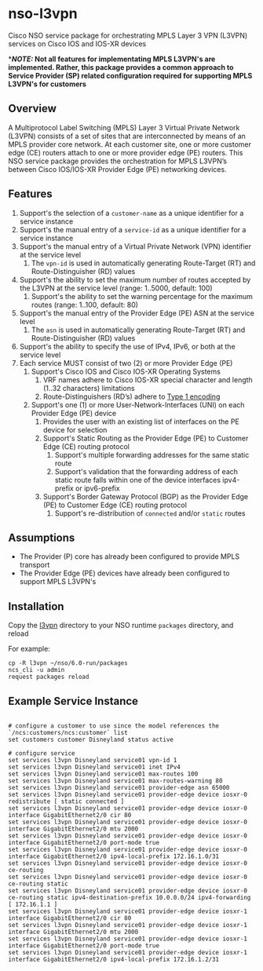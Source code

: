 # nso-l3vpn

Cisco NSO service package for orchestrating MPLS Layer 3 VPN (L3VPN) services on Cisco IOS and IOS-XR devices

***_NOTE:_ Not all features for implementating MPLS L3VPN's are implemented. Rather, this package provides a common approach to Service Provider (SP) related configuration required for supporting MPLS L3VPN's for customers**

## Overview

A Multiprotocol Label Switching (MPLS) Layer 3 Virtual Private Network (L3VPN) consists of a set of sites that are interconnected by means of an MPLS provider core network. At each customer site, one or more customer edge (CE) routers attach to one or more provider edge (PE) routers. This NSO service package provides the orchestration for MPLS L3VPN’s between Cisco IOS/IOS-XR Provider Edge (PE) networking devices.

## Features

1. Support's the selection of a ```customer-name``` as a unique identifier for a service instance
2. Support's the manual entry of a ```service-id``` as a unique identifier for a service instance
3. Support's the manual entry of a Virtual Private Network (VPN) identifier at the service level
    1. The ```vpn-id``` is used in automatically generating Route-Target (RT) and Route-Distinguisher (RD) values
4. Support's the ability to set the maximum number of routes accepted by the L3VPN at the service level (range: 1..5000, default: 100)
    1. Support's the ability to set the warning percentage for the maximum routes (range: 1..100, default: 80)
5. Support's the manual entry of the Provider Edge (PE) ASN at the service level
    1. The ```asn``` is used in automatically generating Route-Target (RT) and Route-Distinguisher (RD) values
6. Support's the ability to specify the use of IPv4, IPv6, or both at the service level
7. Each service MUST consist of two (2) or more Provider Edge (PE)
    1. Support's Cisco IOS and Cisco IOS-XR Operating Systems
        1. VRF names adhere to Cisco IOS-XR special character and length (1..32 characters) limitations
        2. Route-Distinguishers (RD’s) adhere to [Type 1 encoding](https://datatracker.ietf.org/doc/rfc4364/)
    2. Support's one (1) or more User-Network-Interfaces (UNI) on each Provider Edge (PE) device
        1. Provides the user with an existing list of interfaces on the PE device for selection
        2. Support's Static Routing as the Provider Edge (PE) to Customer Edge (CE) routing protocol
            1. Support's multiple forwarding addresses for the same static route
            2. Support's validation that the forwarding address of each static route falls within one of the device interfaces ipv4-prefix or ipv6-prefix
        3. Support's Border Gateway Protocol (BGP) as the Provider Edge (PE) to Customer Edge (CE) routing protocol
            1. Support's re-distribution of ```connected``` and/or ```static``` routes

## Assumptions

* The Provider (P) core has already been configured to provide MPLS transport
* The Provider Edge (PE) devices have already been configured to support MPLS L3VPN's

## Installation

Copy the [l3vpn](l3vpn) directory to your NSO runtime ```packages``` directory, and reload

For example:

```shell
cp -R l3vpn ~/nso/6.0-run/packages
ncs_cli -u admin
request packages reload
```

## Example Service Instance

```shell

# configure a customer to use since the model references the `/ncs:customers/ncs:customer` list
set customers customer Disneyland status active

# configure service
set services l3vpn Disneyland service01 vpn-id 1
set services l3vpn Disneyland service01 inet IPv4
set services l3vpn Disneyland service01 max-routes 100
set services l3vpn Disneyland service01 max-routes-warning 80
set services l3vpn Disneyland service01 provider-edge asn 65000
set services l3vpn Disneyland service01 provider-edge device iosxr-0 redistribute [ static connected ]
set services l3vpn Disneyland service01 provider-edge device iosxr-0 interface GigabitEthernet2/0 cir 80
set services l3vpn Disneyland service01 provider-edge device iosxr-0 interface GigabitEthernet2/0 mtu 2000
set services l3vpn Disneyland service01 provider-edge device iosxr-0 interface GigabitEthernet2/0 port-mode true
set services l3vpn Disneyland service01 provider-edge device iosxr-0 interface GigabitEthernet2/0 ipv4-local-prefix 172.16.1.0/31
set services l3vpn Disneyland service01 provider-edge device iosxr-0 ce-routing
set services l3vpn Disneyland service01 provider-edge device iosxr-0 ce-routing static
set services l3vpn Disneyland service01 provider-edge device iosxr-0 ce-routing static ipv4-destination-prefix 10.0.0.0/24 ipv4-forwarding [ 172.16.1.1 ]
set services l3vpn Disneyland service01 provider-edge device iosxr-1 interface GigabitEthernet2/0 cir 80
set services l3vpn Disneyland service01 provider-edge device iosxr-1 interface GigabitEthernet2/0 mtu 2000
set services l3vpn Disneyland service01 provider-edge device iosxr-1 interface GigabitEthernet2/0 port-mode true
set services l3vpn Disneyland service01 provider-edge device iosxr-1 interface GigabitEthernet2/0 ipv4-local-prefix 172.16.1.2/31
```
